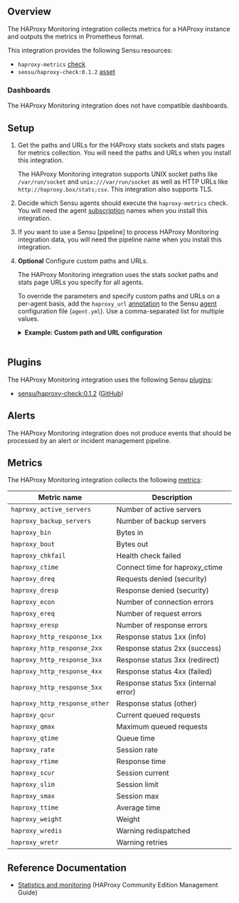 ## Overview

<!-- Sensu Integration description; supports markdown -->

The HAProxy Monitoring integration collects metrics for a HAProxy instance and outputs the metrics in Prometheus format.

<!-- Provide a high level overview of the integration contents (e.g. checks, filters, mutators, handlers, assets, etc) -->

This integration provides the following Sensu resources:

- `haproxy-metrics` [check]
- `sensu/haproxy-check:0.1.2` [asset]

### Dashboards

<!-- List of supported dashboards w/ screenshots (supports png, jpeg, and gif images; relative paths only; e.g. `![](img/dashboard-1.png)` )-->

The HAProxy Monitoring integration does not have compatible dashboards.

## Setup

<!-- Sensu Integration setup instructions, including Sensu agent configuration and external component configuration -->
<!-- EXAMPLE: what configuration (if any) is required in a third-party service to enable monitoring? -->

1. Get the paths and URLs for the HAProxy stats sockets and stats pages for metrics collection. You will need the paths and URLs when you install this integration.

   The HAProxy Monitoring integraton supports UNIX socket paths like `/var/run/socket` and `unix:///var/run/socket` as well as HTTP URLs like `http://haproxy.box/stats;csv`. This integration also supports TLS.

1. Decide which Sensu agents should execute the `haproxy-metrics` check. You will need the agent [subscription] names when you install this integration.

1. If you want to use a Sensu [pipeline] to process HAProxy Monitoring integration data, you will need the pipeline name when you install this integration.

1. **Optional** Configure custom paths and URLs.

   The HAProxy Monitoring integration uses the stats socket paths and stats page URLs you specify for all agents.

   To override the parameters and specify custom paths and URLs on a per-agent basis, add the `haproxy_url` [annotation] to the Sensu [agent] configuration file (`agent.yml`). Use a comma-separated list for multiple values.

   <details><summary><strong>Example: Custom path and URL configuration</strong></summary>

   ```yaml
   annotations:
     haproxy_url: "{CUSTOM_PATH},{CUSTOM_URL}"
   ```

   </details>
   <br>

## Plugins

<!-- Links to any Sensu Integration dependencies (i.e. Sensu Plugins) -->

The HAProxy Monitoring integration uses the following Sensu [plugins]:

- [sensu/haproxy-check:0.1.2][sensu-haproxy-check-bonsai] ([GitHub][sensu-haproxy-check-github])

## Alerts

<!-- List of all alerts generated by this integration. -->

The HAProxy Monitoring integration does not produce events that should be processed by an alert or incident management pipeline.

## Metrics

<!-- List of all metrics or events collected by this integration. -->

The HAProxy Monitoring integration collects the following [metrics]:

Metric name | Description
----------- | -----------
`haproxy_active_servers` | Number of active servers
`haproxy_backup_servers` | Number of backup servers
`haproxy_bin` | Bytes in
`haproxy_bout` | Bytes out
`haproxy_chkfail` | Health check failed
`haproxy_ctime` | Connect time for haproxy_ctime
`haproxy_dreq` | Requests denied (security)
`haproxy_dresp` | Response denied (security)
`haproxy_econ` | Number of connection errors
`haproxy_ereq` | Number of request errors
`haproxy_eresp` | Number of response errors
`haproxy_http_response_1xx` | Response status 1xx (info)
`haproxy_http_response_2xx` | Response status 2xx (success)
`haproxy_http_response_3xx` | Response status 3xx (redirect)
`haproxy_http_response_4xx` | Response status 4xx (failed)
`haproxy_http_response_5xx` | Response status 5xx (internal error)
`haproxy_http_response_other` | Response status (other)
`haproxy_qcur` | Current queued requests
`haproxy_qmax` | Maximum queued requests
`haproxy_qtime` | Queue time
`haproxy_rate` | Session rate
`haproxy_rtime` | Response time
`haproxy_scur` | Session current
`haproxy_slim` | Session limit
`haproxy_smax` | Session max
`haproxy_ttime` | Average time
`haproxy_weight` | Weight
`haproxy_wredis` | Warning redispatched
`haproxy_wretr` | Warning retries

## Reference Documentation

<!-- Please provide links to any relevant reference documentation to help users learn more and/or troubleshoot this integration. -->

* [Statistics and monitoring] (HAProxy Community Edition Management Guide)


<!-- Links -->
[check]: https://docs.sensu.io/sensu-go/latest/observability-pipeline/observe-schedule/checks/
[asset]: https://docs.sensu.io/sensu-go/latest/plugins/assets/
[subscription]: https://docs.sensu.io/sensu-go/latest/observability-pipeline/observe-schedule/subscriptions/
[agent]: https://docs.sensu.io/sensu-go/latest/observability-pipeline/observe-schedule/agent/
[annotation]: https://docs.sensu.io/sensu-go/latest/observability-pipeline/observe-schedule/agent/#agent-annotations
[plugins]: https://docs.sensu.io/sensu-go/latest/plugins/
[metrics]: https://docs.sensu.io/sensu-go/latest/observability-pipeline/observe-schedule/metrics/
[handler]: https://docs.sensu.io/sensu-go/latest/observability-pipeline/observe-process/handlers/
[tokens]: https://docs.sensu.io/sensu-go/latest/observability-pipeline/observe-schedule/tokens/
[sensu-plus]: https://sensu.io/features/analytics
[sensu-haproxy-check-bonsai]: https://bonsai.sensu.io/assets/sensu/haproxy-check
[sensu-haproxy-check-github]: https://github.com/sensu/haproxy-check
[Statistics and monitoring]: https://cbonte.github.io/haproxy-dconv/2.4/management.html#9
